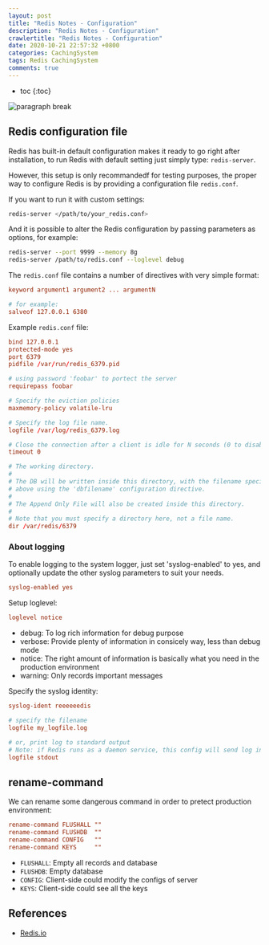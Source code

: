 ```yaml
---
layout: post
title: "Redis Notes - Configuration"
description: "Redis Notes - Configuration"
crawlertitle: "Redis Notes - Configuration"
date: 2020-10-21 22:57:32 +0800
categories: CachingSystem
tags: Redis CachingSystem
comments: true
---
```


- toc
{:toc}

![paragraph break](https://order-brother.s3-ap-northeast-1.amazonaws.com/paragraph+break/separator-1.png)

## Redis configuration file

Redis has built-in default configuration makes it ready to go right after installation, to run Redis with default setting just simply type: `redis-server`.

However, this setup is only recommandedf for testing purposes, the proper way to configure Redis is by providing a configuration file `redis.conf`.

If you want to run it with custom settings:

```bash
redis-server </path/to/your_redis.conf>
```

And it is possible to alter the Redis configuration by passing parameters as options, for example:

```bash
redis-server --port 9999 --memory 8g
redis-server /path/to/redis.conf --loglevel debug
```

The `redis.conf` file contains a number of directives with very simple format:

```conf
keyword argument1 argument2 ... argumentN

# for example:
salveof 127.0.0.1 6380
```

Example `redis.conf` file:

```conf
bind 127.0.0.1
protected-mode yes
port 6379
pidfile /var/run/redis_6379.pid

# using password 'foobar' to portect the server
requirepass foobar

# Specify the eviction policies
maxmemory-policy volatile-lru

# Specify the log file name.
logfile /var/log/redis_6379.log

# Close the connection after a client is idle for N seconds (0 to disable)
timeout 0

# The working directory.
#
# The DB will be written inside this directory, with the filename specified
# above using the 'dbfilename' configuration directive.
#
# The Append Only File will also be created inside this directory.
#
# Note that you must specify a directory here, not a file name.
dir /var/redis/6379
```
### About logging

To enable logging to the system logger, just set 'syslog-enabled' to yes, and optionally update the other syslog parameters to suit your needs.

```conf
syslog-enabled yes
```

Setup loglevel:

```conf
loglevel notice
```

- debug: To log rich information for debug purpose
- verbose: Provide plenty of information in consicely way, less than debug mode
- notice: The right amount of information is basically what you need in the production environment
- warning: Only records important messages

Specify the syslog identity:

```conf
syslog-ident reeeeeedis

# specify the filename
logfile my_logfile.log

# or, print log to standard output
# Note: if Redis runs as a daemon service, this config will send log into /dev/null
logfile stdout
```

## rename-command

We can rename some dangerous command in order to pretect production environment:

```conf
rename-command FLUSHALL ""
rename-command FLUSHDB  ""
rename-command CONFIG   ""
rename-command KEYS     ""
```

- `FLUSHALL`: Empty all records and database
- `FLUSHDB`: Empty database
- `CONFIG`: Client-side could modify the configs of server
- `KEYS`: Client-side could see all the keys

## References

- [Redis.io](https://redis.io/topics/config)
